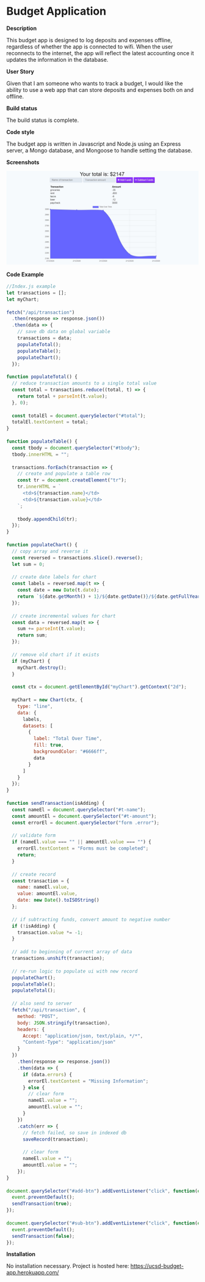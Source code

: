 # Budget Application

**Description**

This budget app is designed to log deposits and expenses offline, regardless of whether the app is connected to wifi. When the user reconnects to the internet, the app will reflect the latest accounting once it updates the information in the database.

**User Story**

Given that I am someone who wants to track a budget, I would like the ability to use a web app that can store deposits and expenses both on and offline.

**Build status**

The build status is complete.

**Code style**

The budget app is written in Javascript and Node.js using an Express server, a Mongo database, and Mongoose to handle setting the database.

**Screenshots**

![Browser screenshot](app-screenshot.jpg)

**Code Example**

```javascript
//Index.js example
let transactions = [];
let myChart;

fetch("/api/transaction")
  .then(response => response.json())
  .then(data => {
    // save db data on global variable
    transactions = data;
    populateTotal();
    populateTable();
    populateChart();
  });

function populateTotal() {
  // reduce transaction amounts to a single total value
  const total = transactions.reduce((total, t) => {
    return total + parseInt(t.value);
  }, 0);

  const totalEl = document.querySelector("#total");
  totalEl.textContent = total;
}

function populateTable() {
  const tbody = document.querySelector("#tbody");
  tbody.innerHTML = "";

  transactions.forEach(transaction => {
    // create and populate a table row
    const tr = document.createElement("tr");
    tr.innerHTML = `
      <td>${transaction.name}</td>
      <td>${transaction.value}</td>
    `;

    tbody.appendChild(tr);
  });
}

function populateChart() {
  // copy array and reverse it
  const reversed = transactions.slice().reverse();
  let sum = 0;

  // create date labels for chart
  const labels = reversed.map(t => {
    const date = new Date(t.date);
    return `${date.getMonth() + 1}/${date.getDate()}/${date.getFullYear()}`;
  });

  // create incremental values for chart
  const data = reversed.map(t => {
    sum += parseInt(t.value);
    return sum;
  });

  // remove old chart if it exists
  if (myChart) {
    myChart.destroy();
  }

  const ctx = document.getElementById("myChart").getContext("2d");

  myChart = new Chart(ctx, {
    type: "line",
    data: {
      labels,
      datasets: [
        {
          label: "Total Over Time",
          fill: true,
          backgroundColor: "#6666ff",
          data
        }
      ]
    }
  });
}

function sendTransaction(isAdding) {
  const nameEl = document.querySelector("#t-name");
  const amountEl = document.querySelector("#t-amount");
  const errorEl = document.querySelector("form .error");

  // validate form
  if (nameEl.value === "" || amountEl.value === "") {
    errorEl.textContent = "Forms must be completed";
    return;
  }

  // create record
  const transaction = {
    name: nameEl.value,
    value: amountEl.value,
    date: new Date().toISOString()
  };

  // if subtracting funds, convert amount to negative number
  if (!isAdding) {
    transaction.value *= -1;
  }

  // add to beginning of current array of data
  transactions.unshift(transaction);

  // re-run logic to populate ui with new record
  populateChart();
  populateTable();
  populateTotal();

  // also send to server
  fetch("/api/transaction", {
    method: "POST",
    body: JSON.stringify(transaction),
    headers: {
      Accept: "application/json, text/plain, */*",
      "Content-Type": "application/json"
    }
  })
    .then(response => response.json())
    .then(data => {
      if (data.errors) {
        errorEl.textContent = "Missing Information";
      } else {
        // clear form
        nameEl.value = "";
        amountEl.value = "";
      }
    })
    .catch(err => {
      // fetch failed, so save in indexed db
      saveRecord(transaction);

      // clear form
      nameEl.value = "";
      amountEl.value = "";
    });
}

document.querySelector("#add-btn").addEventListener("click", function(event) {
  event.preventDefault();
  sendTransaction(true);
});

document.querySelector("#sub-btn").addEventListener("click", function(event) {
  event.preventDefault();
  sendTransaction(false);
});
```

**Installation**

No installation necessary. Project is hosted here: https://ucsd-budget-app.herokuapp.com/
